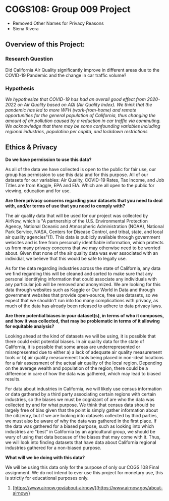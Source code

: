# COGS108: Group 009 Project
-   Removed Other Names for Privacy Reasons
-   Siena Rivera

## Overview of this Project:
### Research Question

Did California Air Quality significantly improve in different areas due to the COVID-19 Pandemic and the change in car traffic volume?
### Hypothesis
_We hypothesize that COVID-19 has had an overall good effect from 2020-2022 on Air Quality based on AQI (Air Quality Index). We think that the pandemic has led to more WFH (work-from-home) and remote opportunities for the general population of California, thus changing the amount of air pollution caused by a reduction in car traffic via commuting. We acknowledge that there may be some confounding variables including regional industries, population per capita, and lockdown restrictions_

## Ethics & Privacy

**Do we have permission to use this data?**

As all of the data we have collected is open to the public for fair use, our group has permission to use this data and for this purpose. All of our datasets for our variables: Air Quality, COVID-19 Rates, Tax Income, and Job Titles are from Kaggle, EPA and EIA. Which are all open to the public for viewing, education and for use.

**Are there privacy concerns regarding your datasets that you need to deal with, and/or terms of use that you need to comply with?**

The air quality data that will be used for our project was collected by AirNow, which is "A partnership of the U.S. Environmental Protection Agency, National Oceanic and Atmospheric Administration (NOAA), National Park Service, NASA, Centers for Disease Control, and tribal, state, and local air quality agencies"(1). This data is publicly available through government websites and is free from personally identifiable information, which protects us from many privacy concerns that we may otherwise need to be worried about. Given that none of the air quality data was ever associated with an individial, we believe that this would be safe to legally use.

As for the data regarding industries across the state of California, any data we find regarding this will be cleaned and sorted to make sure that any personal identifying information that could associate any individuals with any particular job will be removed and anonymized. We are looking for this data through websites such as Kaggle or Our World in Data and through government websites that provide open-source, free use datasets, so we expect that we shouldn't run into too many complications with privacy, as much of the data has already been released to adhere to data privacy laws.

**Are there potential biases in your dataset(s), in terms of who it composes, and how it was collected, that may be problematic in terms of it allowing for equitable analysis?**

Looking ahead at the kind of datasets we will be using, it is possible that there could exist potential biases. In air quality data for the state of California, it is possible that some areas are underrepresented or misrepresented due to either a) a lack of adequate air quality measurement tools or b) air quality measurement tools being placed in non-ideal locations for a fair assessment of the actual air quality of the local region. Depending on the average wealth and population of the region, there could be a difference in care of how the data was gathered, which may lead to biased results.

For data about industries in California, we will likely use census information or data gathered by a third party associating certain regions with certain industries, so the biases we must be cognizant of are who the data was collected by and for what purpose. We think that census data should be largely free of bias given that the point is simply gather information about the citizenry, but if we are looking into datasets collected by third parties, we must also be aware of why the data was gathered in the first place. If the data was gathered for a biased purpose, such as looking into which industries are "best" in California by an agricultural group, we should be wary of using that data because of the biases that may come with it. Thus, we will look into finding datasets that have data about California regional industries gathered for a non-biased purpose.

**What will we be doing with this data?**

We will be using this data only for the purpose of only our COGS 108 Final assignment. We do not intend to ever use this project for monetary use, this is strictly for educational purposes only.

1)  [https://www.airnow.gov/about-airnow/](https://www.airnow.gov/about-airnow/)
